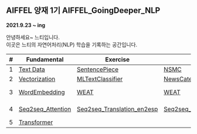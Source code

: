 ## AIFFEL 양재 1기 AIFFEL_GoingDeeper_NLP
**2021.9.23 ~ ing** 

안녕하세요~ 느티입니다.    
이곳은 느티의 자연어처리(NLP) 학습을 기록하는 공간입니다.

|#|Fundamental|Exercise|Project|Topic|Etc|
|--|--|--|--|--|--|
|1|[Text Data](https://github.com/babeebird/AIFFEL_GoingDeeper/blob/master/01_TextData/01_TextData.ipynb)|[SentencePiece](https://github.com/babeebird/AIFFEL_GoingDeeper/blob/master/01_TextData/E01_Sentencepiece.ipynb)|[NSMC](https://github.com/babeebird/AIFFEL_GoingDeeper/blob/master/01_TextData/P01_NSMC.ipynb)|Tokenizer|SentencePiece,Konlpy|
|2|[Vectorization](https://github.com/babeebird/AIFFEL_GoingDeeper/blob/master/02_Vectorization/02_Vectorization.ipynb)|[MLTextClassifier](https://github.com/babeebird/AIFFEL_GoingDeeper/blob/master/02_Vectorization/E02_TextClassification.ipynb)|[NewsCategoryClassifier](https://github.com/babeebird/AIFFEL_GoingDeeper/blob/master/02_Vectorization/P02_NewsCategoryClassifier.ipynb)|Vectorization|TF-IDF,ML|
|3|[WordEmbedding](https://github.com/babeebird/AIFFEL_GoingDeeper/blob/master/03_WordEmbedding/03_WordEmbedding.ipynb)|[WEAT](https://github.com/babeebird/AIFFEL_GoingDeeper/blob/master/03_WordEmbedding/E03_WEAT.ipynb)|[WEAT](https://github.com/babeebird/AIFFEL_GoingDeeper/blob/master/03_WordEmbedding/P03_WEAT.ipynb)|WordEmbedding, WEAT||
|4|[Seq2seq_Attention](https://github.com/babeebird/AIFFEL_GoingDeeper/blob/master/04_Seq2Seq_Attention/04_Seq2Seq_Attention.ipynb)|[Seq2seq_Translation_en2esp](https://github.com/babeebird/AIFFEL_GoingDeeper/blob/master/04_Seq2Seq_Attention/E04_Seq2Seq_Translation.ipynb)|[Seq2seq_Translation_ko2en](https://github.com/babeebird/AIFFEL_GoingDeeper/blob/master/04_Seq2Seq_Attention/P04_Seq2Seq_Translation.ipynb)|Attention, Translation||
|5|[Transformer](https://github.com/babeebird/AIFFEL_GoingDeeper/blob/master/05_Transformer/05_Transformer.ipynb)|||||
